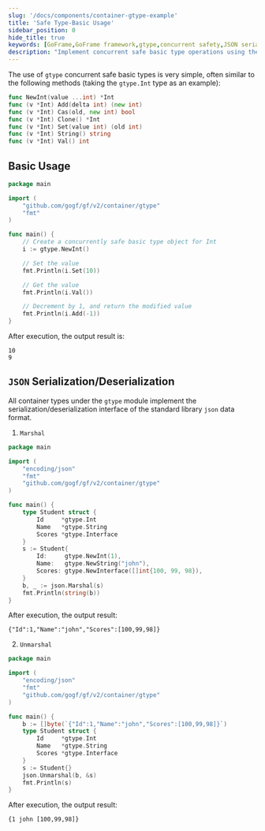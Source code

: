 ```yaml
---
slug: '/docs/components/container-gtype-example'
title: 'Safe Type-Basic Usage'
sidebar_position: 0
hide_title: true
keywords: [GoFrame,GoFrame framework,gtype,concurrent safety,JSON serialization,Go language,basic usage,thread safety,container type,data manipulation]
description: "Implement concurrent safe basic type operations using the gtype module in the GoFrame framework. The example code demonstrates how to create and operate on thread-safe basic types, such as increment and decrement operations on integer types, as well as JSON serialization and deserialization functions of gtype container types, helping developers manage data conveniently."
---
```


The use of `gtype` concurrent safe basic types is very simple, often similar to the following methods (taking the `gtype.Int` type as an example):

```go
func NewInt(value ...int) *Int
func (v *Int) Add(delta int) (new int)
func (v *Int) Cas(old, new int) bool
func (v *Int) Clone() *Int
func (v *Int) Set(value int) (old int)
func (v *Int) String() string
func (v *Int) Val() int
```

## Basic Usage

```go
package main

import (
    "github.com/gogf/gf/v2/container/gtype"
    "fmt"
)

func main() {
    // Create a concurrently safe basic type object for Int
    i := gtype.NewInt()

    // Set the value
    fmt.Println(i.Set(10))

    // Get the value
    fmt.Println(i.Val())

    // Decrement by 1, and return the modified value
    fmt.Println(i.Add(-1))
}
```

After execution, the output result is:

```0
10
9
```

## `JSON` Serialization/Deserialization

All container types under the `gtype` module implement the serialization/deserialization interface of the standard library `json` data format.

1. `Marshal`

```go
package main

import (
    "encoding/json"
    "fmt"
    "github.com/gogf/gf/v2/container/gtype"
)

func main() {
    type Student struct {
        Id     *gtype.Int
        Name   *gtype.String
        Scores *gtype.Interface
    }
    s := Student{
        Id:     gtype.NewInt(1),
        Name:   gtype.NewString("john"),
        Scores: gtype.NewInterface([]int{100, 99, 98}),
    }
    b, _ := json.Marshal(s)
    fmt.Println(string(b))
}
```

After execution, the output result:

```
{"Id":1,"Name":"john","Scores":[100,99,98]}
```

2. `Unmarshal`

```go
package main

import (
    "encoding/json"
    "fmt"
    "github.com/gogf/gf/v2/container/gtype"
)

func main() {
    b := []byte(`{"Id":1,"Name":"john","Scores":[100,99,98]}`)
    type Student struct {
        Id     *gtype.Int
        Name   *gtype.String
        Scores *gtype.Interface
    }
    s := Student{}
    json.Unmarshal(b, &s)
    fmt.Println(s)
}
```

After execution, the output result:

```
{1 john [100,99,98]}
```